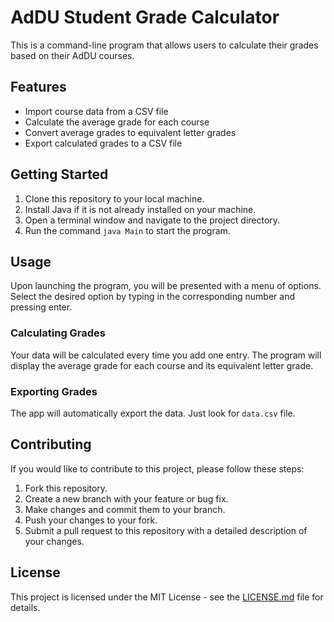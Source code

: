 # AdDU Student Grade Calculator

This is a command-line program that allows users to calculate their grades based on their AdDU courses. 

## Features

- Import course data from a CSV file
- Calculate the average grade for each course
- Convert average grades to equivalent letter grades
- Export calculated grades to a CSV file

## Getting Started

1. Clone this repository to your local machine.
2. Install Java if it is not already installed on your machine.
3. Open a terminal window and navigate to the project directory.
4. Run the command `java Main` to start the program.

## Usage

Upon launching the program, you will be presented with a menu of options. Select the desired option by typing in the corresponding number and pressing enter.

### Calculating Grades

Your data will be calculated every time you add one entry. The program will display the average grade for each course and its equivalent letter grade.

### Exporting Grades

The app will automatically export the data. Just look for `data.csv` file.

## Contributing

If you would like to contribute to this project, please follow these steps:

1. Fork this repository.
2. Create a new branch with your feature or bug fix.
3. Make changes and commit them to your branch.
4. Push your changes to your fork.
5. Submit a pull request to this repository with a detailed description of your changes.

## License

This project is licensed under the MIT License - see the [LICENSE.md](LICENSE.md) file for details.
